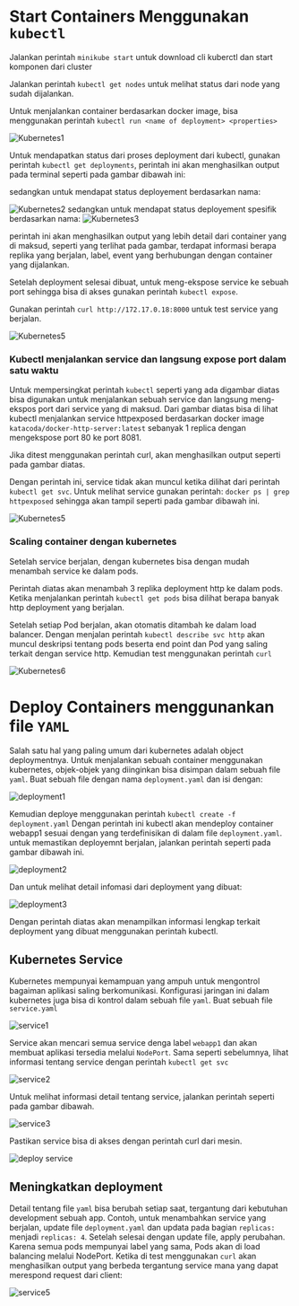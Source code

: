 # Start Containers Menggunakan `kubectl`

Jalankan perintah `minikube start` untuk download cli kuberctl dan start komponen dari cluster

Jalankan perintah `kubectl get nodes` untuk melihat status dari node yang sudah dijalankan.


Untuk menjalankan container berdasarkan docker image, bisa menggunakan perintah `kubectl run <name of deployment> <properties>
`

![Kubernetes1](JPG/1.JPG)


Untuk mendapatkan status dari proses deployment dari kubectl, gunakan perintah  `kubectl get deployments`, perintah ini akan menghasilkan output pada terminal seperti pada gambar dibawah ini:


sedangkan untuk mendapat status deployement  berdasarkan nama:

![Kubernetes2](JPG/2.JPG)
sedangkan untuk mendapat status deployement spesifik berdasarkan nama:
![Kubernetes3](JPG/3.JPG)


perintah ini akan menghasilkan output yang lebih detail dari container yang di maksud, seperti yang terlihat pada gambar, terdapat informasi berapa replika yang berjalan, label, event yang berhubungan dengan container yang dijalankan.

Setelah deployment selesai dibuat, untuk meng-ekspose service ke sebuah port sehingga bisa di akses gunakan perintah `kubectl expose`.

Gunakan perintah `curl http://172.17.0.18:8000` untuk test service yang berjalan.

![Kubernetes5](JPG/4.JPG)

### Kubectl menjalankan service dan langsung expose port dalam satu waktu

Untuk mempersingkat perintah `kubectl` seperti yang ada digambar diatas bisa digunakan untuk menjalankan sebuah service dan langsung meng-ekspos port dari service yang di maksud. Dari gambar diatas bisa di lihat kubectl menjalankan service httpexposed berdasarkan docker image `katacoda/docker-http-server:latest` sebanyak 1 replica dengan mengekspose port 80 ke port 8081.

Jika ditest menggunakan perintah curl, akan menghasilkan output seperti pada gambar diatas.

Dengan perintah ini, service tidak akan muncul ketika dilihat dari perintah `kubectl get svc`. Untuk melihat service gunakan perintah: `docker ps | grep httpexposed` sehingga akan tampil seperti pada gambar dibawah ini.

![Kubernetes5](JPG/5.JPG)

### Scaling container dengan kubernetes

Setelah service berjalan, dengan kubernetes bisa dengan mudah menambah service ke dalam pods.

Perintah diatas akan menambah 3 replika deployment http ke dalam pods. Ketika menjalankan perintah `kubectl get pods` bisa dilihat berapa banyak http deployment yang berjalan.

Setelah setiap Pod berjalan, akan otomatis ditambah ke dalam load balancer. Dengan menjalan perintah `kubectl describe svc http` akan muncul deskripsi tentang pods beserta end point dan Pod yang saling terkait dengan service http.
Kemudian test menggunakan perintah `curl`

![Kubernetes6](JPG/6.JPG)


# Deploy Containers menggunankan file `YAML`

Salah satu hal yang paling umum dari kubernetes adalah object deploymentnya. Untuk menjalankan sebuah container menggunakan kubernetes, objek-objek yang diinginkan bisa disimpan dalam sebuah file `yaml`. Buat sebuah file dengan nama `deployment.yaml` dan isi dengan:

![deployment1](JPG/7.JPG)

Kemudian deploye menggunakan perintah `kubectl create -f deployment.yaml` 
Dengan perintah ini kubectl akan mendeploy container webapp1 sesuai dengan yang terdefinisikan di dalam file `deployment.yaml`. untuk memastikan deployemnt berjalan, jalankan perintah seperti pada gambar dibawah ini.

![deployment2](JPG/8.JPG)

Dan untuk melihat detail infomasi dari deployment yang dibuat:

![deployment3](JPG/9.JPG)

Dengan perintah diatas akan menampilkan informasi lengkap terkait deployment yang dibuat menggunakan perintah kubectl.

## Kubernetes Service

Kubernetes mempunyai kemampuan yang ampuh untuk mengontrol bagaiman aplikasi saling berkomunikasi. Konfigurasi jaringan ini dalam kubernetes juga bisa di kontrol dalam sebuah file `yaml`. Buat sebuah file `service.yaml`

![service1](JPG/10.JPG)

Service akan mencari semua service denga label `webapp1` dan akan membuat aplikasi tersedia melalui `NodePort`. Sama seperti sebelumnya, lihat informasi tentang service dengan perintah `kubectl get svc`

![service2](JPG/11.JPG)

Untuk melihat informasi detail tentang service, jalankan perintah seperti pada gambar dibawah.

![service3](JPG/12.JPG)

Pastikan service bisa di akses dengan perintah curl dari mesin.

![deploy service](JPG/13.JPG)

## Meningkatkan deployment

Detail tentang file `yaml` bisa berubah setiap saat, tergantung dari kebutuhan development sebuah app. Contoh, untuk menambahkan service yang berjalan, update file `deployment.yaml` dan updata pada bagian `replicas:` menjadi `replicas: 4`. Setelah selesai dengan update file, apply perubahan.
Karena semua pods mempunyai label yang sama, Pods akan di load balancing melalui NodePort. Ketika di test menggunakan `curl` akan menghasilkan output yang berbeda tergantung service mana yang dapat merespond request dari client:

![service5](JPG/14.JPG)